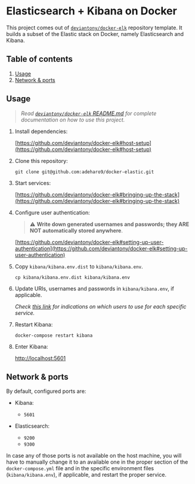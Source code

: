 # Elasticsearch + Kibana on Docker

This project comes out of [`deviantony/docker-elk`](https://github.com/deviantony/docker-elk) repository template. It builds a subset of the Elastic stack on Docker, namely Elasticsearch and Kibana.

## Table of contents

1. [Usage](#usage)
2. [Network & ports](#network--ports)

## Usage

> _Read [`deviantony/docker-elk` README.md](https://github.com/deviantony/docker-elk#elastic-stack-elk-on-docker) for complete documentation on how to use this project._

1. Install dependencies:

    [https://github.com/deviantony/docker-elk#host-setup](https://github.com/deviantony/docker-elk#host-setup)

2. Clone this repository:

    `git clone git@github.com:adeharo9/docker-elastic.git`

3. Start services:

    [https://github.com/deviantony/docker-elk#bringing-up-the-stack](https://github.com/deviantony/docker-elk#bringing-up-the-stack)

4. Configure user authentication:

    > ⚠️ **Write down generated usernames and passwords; they ARE NOT automatically stored anywhere**.

    [https://github.com/deviantony/docker-elk#setting-up-user-authentication](https://github.com/deviantony/docker-elk#setting-up-user-authentication)

5. Copy `kibana/kibana.env.dist` to `kibana/kibana.env`.

    ```shell
    cp kibana/kibana.env.dist kibana/kibana.env
    ```

6. Update URIs, usernames and passwords in `kibana/kibana.env`, if applicable.

    _Check [this link](https://github.com/deviantony/docker-elk#setting-up-user-authentication) for indications on which users to use for each specific service._

7. Restart Kibana:

    ```shell
    docker-compose restart kibana
    ```

8. Enter Kibana:

    [http://localhost:5601](http://localhost:5601)

## Network & ports

By default, configured ports are:

- Kibana:
  - `5601`

- Elasticsearch:
  - `9200`
  - `9300`

In case any of those ports is not available on the host machine, you will have to manually change it to an available one in the proper section of the `docker-compose.yml` file and in the specific environment files (`kibana/kibana.env`), if applicable, and restart the proper service.
